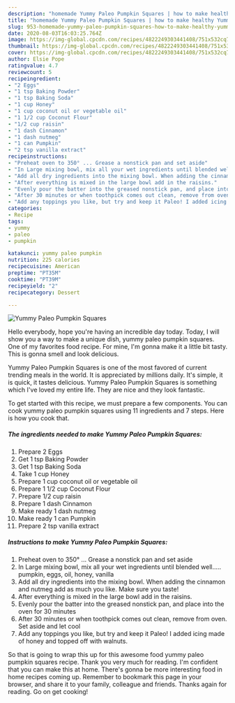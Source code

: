 ```yaml
---
description: "homemade Yummy Paleo Pumpkin Squares | how to make healthy Yummy Paleo Pumpkin Squares"
title: "homemade Yummy Paleo Pumpkin Squares | how to make healthy Yummy Paleo Pumpkin Squares"
slug: 953-homemade-yummy-paleo-pumpkin-squares-how-to-make-healthy-yummy-paleo-pumpkin-squares
date: 2020-08-03T16:03:25.764Z
image: https://img-global.cpcdn.com/recipes/4822249303441408/751x532cq70/yummy-paleo-pumpkin-squares-recipe-main-photo.jpg
thumbnail: https://img-global.cpcdn.com/recipes/4822249303441408/751x532cq70/yummy-paleo-pumpkin-squares-recipe-main-photo.jpg
cover: https://img-global.cpcdn.com/recipes/4822249303441408/751x532cq70/yummy-paleo-pumpkin-squares-recipe-main-photo.jpg
author: Elsie Pope
ratingvalue: 4.7
reviewcount: 5
recipeingredient:
- "2 Eggs"
- "1 tsp Baking Powder"
- "1 tsp Baking Soda"
- "1 cup Honey"
- "1 cup coconut oil or vegetable oil"
- "1 1/2 cup Coconut Flour"
- "1/2 cup raisin"
- "1 dash Cinnamon"
- "1 dash nutmeg"
- "1 can Pumpkin"
- "2 tsp vanilla extract"
recipeinstructions:
- "Preheat oven to 350° ... Grease a nonstick pan and set aside"
- "In Large mixing bowl, mix all your wet ingredients until blended well.....  pumpkin, eggs, oil, honey, vanilla"
- "Add all dry ingredients into the mixing bowl. When adding the cinnamon and nutmeg add as much you like. Make sure you taste!"
- "After everything is mixed in the large bowl add in the raisins."
- "Evenly pour the batter into the greased nonstick pan, and place into the oven for 30 minutes"
- "After 30 minutes or when toothpick comes out clean, remove from oven. Set aside and let cool"
- "Add any toppings you like, but try and keep it Paleo! I added icing made of honey and topped off with walnuts."
categories:
- Recipe
tags:
- yummy
- paleo
- pumpkin

katakunci: yummy paleo pumpkin 
nutrition: 225 calories
recipecuisine: American
preptime: "PT35M"
cooktime: "PT39M"
recipeyield: "2"
recipecategory: Dessert

---
```



![Yummy Paleo Pumpkin Squares](https://img-global.cpcdn.com/recipes/4822249303441408/751x532cq70/yummy-paleo-pumpkin-squares-recipe-main-photo.jpg)

Hello everybody, hope you're having an incredible day today. Today, I will show you a way to make a unique dish, yummy paleo pumpkin squares. One of my favorites food recipe. For mine, I'm gonna make it a little bit tasty. This is gonna smell and look delicious.

Yummy Paleo Pumpkin Squares is one of the most favored of current trending meals in the world. It is appreciated by millions daily. It's simple, it is quick, it tastes delicious. Yummy Paleo Pumpkin Squares is something which I've loved my entire life. They are nice and they look fantastic.




To get started with this recipe, we must prepare a few components. You can cook yummy paleo pumpkin squares using 11 ingredients and 7 steps. Here is how you cook that.

<!--inarticleads1-->

##### The ingredients needed to make Yummy Paleo Pumpkin Squares:

1. Prepare 2 Eggs
1. Get 1 tsp Baking Powder
1. Get 1 tsp Baking Soda
1. Take 1 cup Honey
1. Prepare 1 cup coconut oil or vegetable oil
1. Prepare 1 1/2 cup Coconut Flour
1. Prepare 1/2 cup raisin
1. Prepare 1 dash Cinnamon
1. Make ready 1 dash nutmeg
1. Make ready 1 can Pumpkin
1. Prepare 2 tsp vanilla extract




<!--inarticleads2-->

##### Instructions to make Yummy Paleo Pumpkin Squares:

1. Preheat oven to 350° ... Grease a nonstick pan and set aside
1. In Large mixing bowl, mix all your wet ingredients until blended well.....  pumpkin, eggs, oil, honey, vanilla
1. Add all dry ingredients into the mixing bowl. When adding the cinnamon and nutmeg add as much you like. Make sure you taste!
1. After everything is mixed in the large bowl add in the raisins.
1. Evenly pour the batter into the greased nonstick pan, and place into the oven for 30 minutes
1. After 30 minutes or when toothpick comes out clean, remove from oven. Set aside and let cool
1. Add any toppings you like, but try and keep it Paleo! I added icing made of honey and topped off with walnuts.




So that is going to wrap this up for this awesome food yummy paleo pumpkin squares recipe. Thank you very much for reading. I'm confident that you can make this at home. There's gonna be more interesting food in home recipes coming up. Remember to bookmark this page in your browser, and share it to your family, colleague and friends. Thanks again for reading. Go on get cooking!
